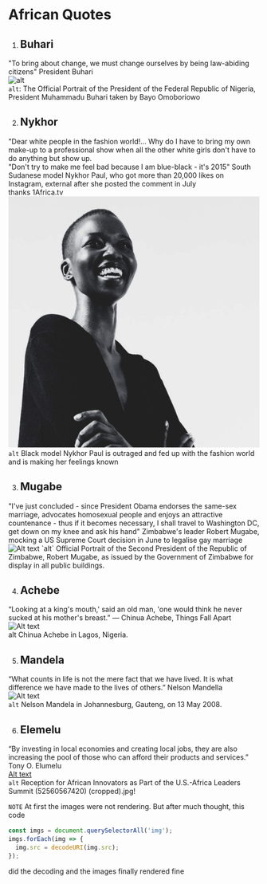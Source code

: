 # African Quotes

1. ## Buhari  
"To bring about change, we must change ourselves by being law-abiding citizens" President Buhari  
![alt](<https://upload.wikimedia.org/wikipedia/commons/e/ee/Muhammadu_Buhari%2C_President_of_the_Federal_Republic_of_Nigeria_%28cropped%29.jpg>)  
`alt`: The Official Portrait of the President of the Federal Republic of Nigeria, President Muhammadu Buhari taken by Bayo Omoboriowo

2. ## Nykhor  
"Dear white people in the fashion world!... Why do I have to bring my own make-up to a professional show when all the other white girls don't have to do anything but show up.  
"Don't try to make me feel bad because I am blue-black - it's 2015"  South Sudanese model Nykhor Paul, who got more than 20,000 likes on Instagram, external after she posted the comment in July  
thanks 1Africa.tv  
![alt](nykhor-paul.jpg)
`alt` Black model Nykhor Paul is outraged and fed up with the fashion world and is making her feelings known

3. ## Mugabe  
"I've just concluded - since President Obama endorses the same-sex marriage, advocates homosexual people and enjoys an attractive countenance - thus if it becomes necessary, I shall travel to Washington DC, get down on my knee and ask his hand" Zimbabwe's leader Robert Mugabe, mocking a US Supreme Court decision in June to legalise gay marriage  
![Alt text](https://upload.wikimedia.org/wikipedia/commons/0/0c/Robert_Mugabe_Official_Portrait_(4x5_cropped).jpg)  
`alt`  Official Portrait of the Second President of the Republic of Zimbabwe, Robert Mugabe, as issued by the Government of Zimbabwe for display in all public buildings.

4. ## Achebe  
“Looking at a king's mouth,' said an old man, 'one would think he never sucked at his mother's breast.” ― Chinua Achebe, Things Fall Apart  
![Alt text](https://upload.wikimedia.org/wikipedia/commons/3/3e/Chinua_Achebe%2C_1966_(cropped).jpg)  
alt Chinua Achebe in Lagos, Nigeria.

5. ## Mandela  
“What counts in life is not the mere fact that we have lived. It is what difference we have made to the lives of others.” Nelson Mandella  
![Alt text](https://upload.wikimedia.org/wikipedia/commons/1/14/Nelson_Mandela-2008_(edit).jpg)  
`alt` Nelson Mandela in Johannesburg, Gauteng, on 13 May 2008.

6. ## Elemelu  
“By investing in local economies and creating local jobs, they are also increasing the pool of those who can afford their products and services.” Tony O. Elumelu  
[Alt text](https://upload.wikimedia.org/wikipedia/commons/3/30/Reception_for_African_Innovators_as_Part_of_the_U.S.-Africa_Leaders_Summit_(52560567420)_(cropped).jpg)  
`alt` Reception for African Innovators as Part of the U.S.-Africa Leaders Summit (52560567420) (cropped).jpg!  

`NOTE` At first the images were not rendering. But after much thought, this code

```js
const imgs = document.querySelectorAll('img');
imgs.forEach(img => {
  img.src = decodeURI(img.src);
});
```

did the decoding and the images finally rendered fine
